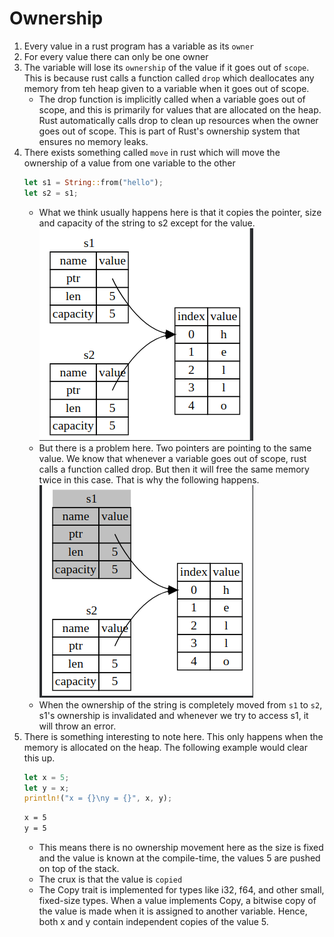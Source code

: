 # Ownership

1. Every value in a rust program has a variable as its `owner`
2. For every value there can only be one owner
3. The variable will lose its `ownership` of the value if it goes out of `scope`. This is because rust calls a function called `drop` which deallocates any memory from teh heap given to a variable when it goes out of scope.
    - The drop function is implicitly called when a variable goes out of scope, and this is primarily for values that are allocated on the heap. Rust automatically calls drop to clean up resources when the owner goes out of scope. This is part of Rust's ownership system that ensures no memory leaks.
4. There exists something called `move` in rust which will move the ownership of a value from one variable to the other
    ```rust
    let s1 = String::from("hello");
    let s2 = s1;
    ```
    - What we think usually happens here is that it copies the pointer, size and capacity of the string to s2 except for the value.
    ![Shallow Copy](image.png)
    - But there is a problem here. Two pointers are pointing to the same value. We know that whenever a variable goes out of scope, rust calls a function called drop. But then it will free the same memory twice in this case. That is why the following happens.
    ![Move](image-1.png) 
    - When the ownership of the string is completely moved from `s1` to `s2`, s1's ownership is invalidated and whenever we try to access s1, it will throw an error.
5. There is something interesting to note here. This only happens when the memory is allocated on the heap. The following example would clear this up.
    ```rust 
    let x = 5;
    let y = x;
    println!("x = {}\ny = {}", x, y);
    ```
    ```bash
    x = 5
    y = 5
    ```
    - This means there is no ownership movement here as the size is fixed and the value is known at the compile-time, the values 5 are pushed on top of the stack.
    - The crux is that the value is `copied`
    - The Copy trait is implemented for types like i32, f64, and other small, fixed-size types. When a value implements Copy, a bitwise copy of the value is made when it is assigned to another variable. Hence, both x and y contain independent copies of the value 5.
